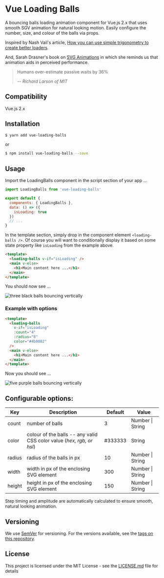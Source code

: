 # Vue Loading Balls

A bouncing balls loading animation component for Vue.js 2.x that uses smooth SGV animation for natural looking motion. Easily configure the number, size, and colour of the balls via props.

Inspired by Nash Vail's article, [How you can use simple trigonometry to create better loaders](https://www.codementor.io/nashvail/how-you-can-use-simple-trigonometry-to-create-better-loaders-jntt54acz).

And, Sarah Drasner's book on [SVG Animations](http://shop.oreilly.com/product/0636920045335.do) in which she reminds us that animation aids in perceived performance.

> Humans over-estimate passive waits by 36%
>
> -- _Richard Larson of MIT_

## Compatibility

Vue.js 2.x

## Installation

```bash
$ yarn add vue-loading-balls
```

or

```bash
$ npm install vue-loading-balls --save
```

## Usage

Import the LoadingBalls component in the script section of your app ...

```js
import LoadingBalls from 'vue-loading-balls'

export default {
  components: { LoadingBalls },
  data: () => ({
    isLoading: true
  })
  // ...
}
```

In the template section, simply drop in the component element `<loading-balls />`. Of course you will want to conditionally display it based on some state property like `isLoading` from the example above.

```html
<template>
  <loading-balls v-if="isLoading" />
  <main v-else>
    <h1>Main content here ...</h1>
  </main>
</template>
```

You should now see ...

![three black balls bouncing vertically](https://github.com/rlmckenney/vue-loading-balls/raw/master/public/loading-balls-3-black.gif)

### Example with options

```html
<template>
  <loading-balls
    v-if="isLoading"
    :count="4"
    :radius="8"
    color="#4b0082"
  />
  <main v-else>
    <h1>Main content here ...</h1>
  </main>
</template>
```

Now you should see ...

![five purple balls bouncing vertically](https://github.com/rlmckenney/vue-loading-balls/raw/master/public/loading-balls-5-purple.gif)

## Configurable options:

| Key    | Description                                                           | Default | Value            |
| ------ | --------------------------------------------------------------------- | ------- | ---------------- |
| count  | number of balls                                                       | 3       | Number \| String |
| color  | colour of the balls -- any valid CSS color value (_hex, rgb, or hsl_) | #333333 | String           |
| radius | radius of the balls in px                                             | 10      | Number \| String |
| width  | width in px of the enclosing SVG element                              | 300     | Number \| String |
| height | height in px of the enclosing SVG element                             | 150     | Number \| String |

Step timing and amplitude are automatically calculated to ensure smooth, natural looking animation.

## Versioning

We use [SemVer](https://semver.org) for versioning. For the versions available, see the [tags on this repository](https://github.com/rlmckenney/vue-loading-balls/tags).

## License

This project is licensed under the MIT License - see the [LICENSE.md](https://github.com/rlmckenney/vue-loading-balls/blob/master/LICENSE.md) file for details
